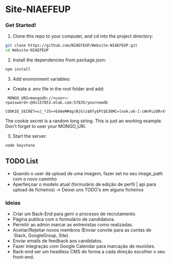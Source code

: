 # Site-NIAEFEUP

### Get Started!

1. Clone this repo to your computer, and cd into the project directory:

  ```bash
  git clone https://github.com/NIAEFEUP/Website-NIAEFEUP.git
  cd Website-NIAEFEUP
  ```

2. Install the dependencies from package.json:

  ```bash
  npm install
  ```

3. Add environment variables:

* Create a .env file in the root folder and add:
```
 MONGO_URI=mongodb://<user>:<password>:@ds157853.mlab.com:57835/yournewdb
 COOKIE_SECRET=u|_*J5<+Ed4eM#$g)B|G)z$8fy$Pt$E36MC=lnok;o6-]:cWnPuJdR>X*Z,bWDO
```
The cookie secret is a random long string. This is just an working example.
Don't forget to user your MONGO_URI.

3. Start the server:

  ```bash
  node keystone
  ```

## TODO List

* Quando o user dá upload de uma imagem, fazer set no seu image_path com o novo caminho
* Aperfeiçoar o modelo atual (formulário de edição de perfil | api para upload de ficheiros) -> Deixei uns TODO's em alguns ficheiros

### Ideias

* Criar um Back-End para gerir o processo de recrutamento.
* Página publica com o formulário de candidatura.
* Permitir ao admin marcar as entrevistas como realizadas.
* Aceitar/Rejeitar novos membros (Enviar convite para as contas de :Slack, GoogleGroup, Site).
* Enviar emails de feedback aos candidatos.
* Fazer integração com Google Calendar para marcação de reuniões.
* Back-end ser um headless CMS de forma a cada direção escolher o seu front-end.
